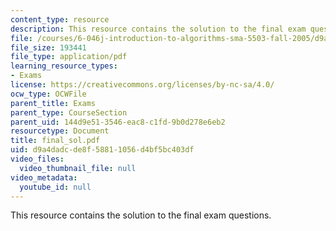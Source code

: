 ```yaml
---
content_type: resource
description: This resource contains the solution to the final exam questions.
file: /courses/6-046j-introduction-to-algorithms-sma-5503-fall-2005/d9a4dadcde8f58811056d4bf5bc403df_final_sol.pdf
file_size: 193441
file_type: application/pdf
learning_resource_types:
- Exams
license: https://creativecommons.org/licenses/by-nc-sa/4.0/
ocw_type: OCWFile
parent_title: Exams
parent_type: CourseSection
parent_uid: 144d9e51-3546-eac8-c1fd-9b0d278e6eb2
resourcetype: Document
title: final_sol.pdf
uid: d9a4dadc-de8f-5881-1056-d4bf5bc403df
video_files:
  video_thumbnail_file: null
video_metadata:
  youtube_id: null
---
```

This resource contains the solution to the final exam questions.